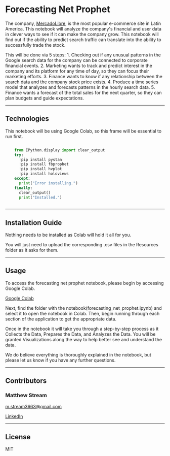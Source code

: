 # Forecasting Net Prophet

The company, [MercadoLibre](http://investor.mercadolibre.com/investor-relations), is the most popular e-commerce site in Latin America. This notebook will analyze the company's financial and user data in clever ways to see if it can make the company grow. This notebook will find out if the ability to predict search traffic can translate into the ability to successfully trade the stock.

This will be done via 5 steps:
    1. Checking out if any unusual patterns in the Google search data for the company can be connected to corporate financial events.
    2. Marketing wants to track and predict interest in the company and its platform for any time of day, so they can focus their marketing efforts.
    3. Finance wants to know if any relationship between the search data and the company stock price exists.
    4. Produce a time series model that analyzes and forecasts patterns in the hourly search data.
    5. Finance wants a forecast of the total sales for the next quarter, so they can plan budgets and guide expectations.


---

## Technologies

This notebook will be using Google Colab, so this frame will be essential to run first.

```python

    from IPython.display import clear_output
    try:
      !pip install pystan
      !pip install fbprophet
      !pip install hvplot
      !pip install holoviews
    except:
      print("Error installing.")
    finally:
      clear_output()
      print("Installed.")
  
```

---

## Installation Guide

Nothing needs to be installed as Colab will hold it all for you.

You will just need to upload the corresponding .csv files in the Resources folder as it asks for them.

---

## Usage

To access the forecasting net prophet notebook, please begin by accessing Google Colab.

[Google Colab](https://colab.research.google.com/)

Next, find the folder with the notebook(forecasting_net_prophet.ipynb) and select it to open the notebook in Colab. Then, begin running through each section of the application to get the appropriate data.

Once in the notebook it will take you through a step-by-step process as it Collects the Data, Prepares the Data, and Analyzes the Data.
You will be granted Visualizations along the way to help better see and understand the data.

We do believe everything is thoroughly explained in the notebook, but please let us know if you have any further questions.

---
## Contributors

### Matthew Stream
m.stream3663@gmail.com

[LinkedIn](https://www.linkedin.com/in/matthew-stream-mba-215634102/)

---

## License

MIT